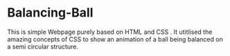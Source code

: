 # Balancing-Ball

This is simple Webpage purely based on HTML and CSS .
It utitlised the amazing concepts of CSS to show an animation of a ball being balanced on a semi circular structure.